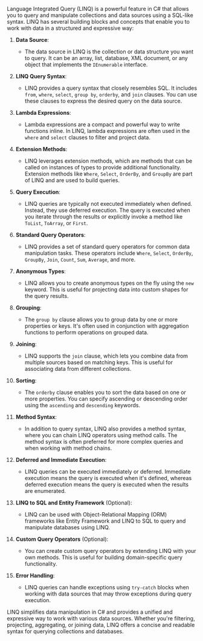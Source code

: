 Language Integrated Query (LINQ) is a powerful feature in C# that allows you to query and manipulate collections and data sources using a SQL-like syntax. LINQ has several building blocks and concepts that enable you to work with data in a structured and expressive way:

1. **Data Source**:
   - The data source in LINQ is the collection or data structure you want to query. It can be an array, list, database, XML document, or any object that implements the `IEnumerable` interface.

2. **LINQ Query Syntax**:
   - LINQ provides a query syntax that closely resembles SQL. It includes `from`, `where`, `select`, `group by`, `orderby`, and `join` clauses. You can use these clauses to express the desired query on the data source.

3. **Lambda Expressions**:
   - Lambda expressions are a compact and powerful way to write functions inline. In LINQ, lambda expressions are often used in the `where` and `select` clauses to filter and project data.

4. **Extension Methods**:
   - LINQ leverages extension methods, which are methods that can be called on instances of types to provide additional functionality. Extension methods like `Where`, `Select`, `OrderBy`, and `GroupBy` are part of LINQ and are used to build queries.

5. **Query Execution**:
   - LINQ queries are typically not executed immediately when defined. Instead, they use deferred execution. The query is executed when you iterate through the results or explicitly invoke a method like `ToList`, `ToArray`, or `First`.

6. **Standard Query Operators**:
   - LINQ provides a set of standard query operators for common data manipulation tasks. These operators include `Where`, `Select`, `OrderBy`, `GroupBy`, `Join`, `Count`, `Sum`, `Average`, and more.

7. **Anonymous Types**:
   - LINQ allows you to create anonymous types on the fly using the `new` keyword. This is useful for projecting data into custom shapes for the query results.

8. **Grouping**:
   - The `group by` clause allows you to group data by one or more properties or keys. It's often used in conjunction with aggregation functions to perform operations on grouped data.

9. **Joining**:
   - LINQ supports the `join` clause, which lets you combine data from multiple sources based on matching keys. This is useful for associating data from different collections.

10. **Sorting**:
    - The `orderby` clause enables you to sort the data based on one or more properties. You can specify ascending or descending order using the `ascending` and `descending` keywords.

11. **Method Syntax**:
    - In addition to query syntax, LINQ also provides a method syntax, where you can chain LINQ operators using method calls. The method syntax is often preferred for more complex queries and when working with method chains.

12. **Deferred and Immediate Execution**:
    - LINQ queries can be executed immediately or deferred. Immediate execution means the query is executed when it's defined, whereas deferred execution means the query is executed when the results are enumerated.

13. **LINQ to SQL and Entity Framework** (Optional):
    - LINQ can be used with Object-Relational Mapping (ORM) frameworks like Entity Framework and LINQ to SQL to query and manipulate databases using LINQ.

14. **Custom Query Operators** (Optional):
    - You can create custom query operators by extending LINQ with your own methods. This is useful for building domain-specific query functionality.

15. **Error Handling**:
    - LINQ queries can handle exceptions using `try-catch` blocks when working with data sources that may throw exceptions during query execution.

LINQ simplifies data manipulation in C# and provides a unified and expressive way to work with various data sources. Whether you're filtering, projecting, aggregating, or joining data, LINQ offers a concise and readable syntax for querying collections and databases.